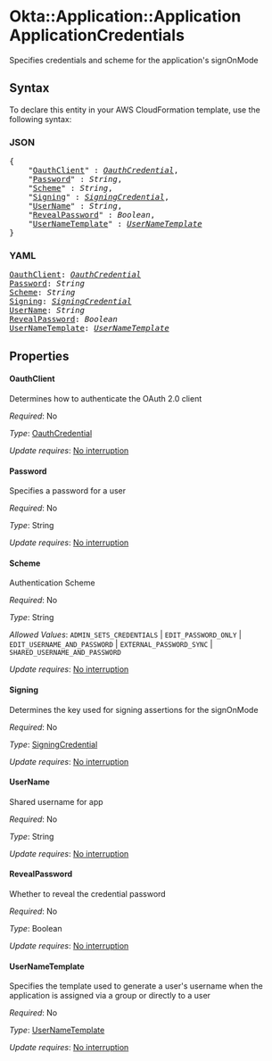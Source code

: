 # Okta::Application::Application ApplicationCredentials

Specifies credentials and scheme for the application's signOnMode

## Syntax

To declare this entity in your AWS CloudFormation template, use the following syntax:

### JSON

<pre>
{
    "<a href="#oauthclient" title="OauthClient">OauthClient</a>" : <i><a href="oauthcredential.md">OauthCredential</a></i>,
    "<a href="#password" title="Password">Password</a>" : <i>String</i>,
    "<a href="#scheme" title="Scheme">Scheme</a>" : <i>String</i>,
    "<a href="#signing" title="Signing">Signing</a>" : <i><a href="signingcredential.md">SigningCredential</a></i>,
    "<a href="#username" title="UserName">UserName</a>" : <i>String</i>,
    "<a href="#revealpassword" title="RevealPassword">RevealPassword</a>" : <i>Boolean</i>,
    "<a href="#usernametemplate" title="UserNameTemplate">UserNameTemplate</a>" : <i><a href="usernametemplate.md">UserNameTemplate</a></i>
}
</pre>

### YAML

<pre>
<a href="#oauthclient" title="OauthClient">OauthClient</a>: <i><a href="oauthcredential.md">OauthCredential</a></i>
<a href="#password" title="Password">Password</a>: <i>String</i>
<a href="#scheme" title="Scheme">Scheme</a>: <i>String</i>
<a href="#signing" title="Signing">Signing</a>: <i><a href="signingcredential.md">SigningCredential</a></i>
<a href="#username" title="UserName">UserName</a>: <i>String</i>
<a href="#revealpassword" title="RevealPassword">RevealPassword</a>: <i>Boolean</i>
<a href="#usernametemplate" title="UserNameTemplate">UserNameTemplate</a>: <i><a href="usernametemplate.md">UserNameTemplate</a></i>
</pre>

## Properties

#### OauthClient

Determines how to authenticate the OAuth 2.0 client

_Required_: No

_Type_: <a href="oauthcredential.md">OauthCredential</a>

_Update requires_: [No interruption](https://docs.aws.amazon.com/AWSCloudFormation/latest/UserGuide/using-cfn-updating-stacks-update-behaviors.html#update-no-interrupt)

#### Password

Specifies a password for a user

_Required_: No

_Type_: String

_Update requires_: [No interruption](https://docs.aws.amazon.com/AWSCloudFormation/latest/UserGuide/using-cfn-updating-stacks-update-behaviors.html#update-no-interrupt)

#### Scheme

Authentication Scheme

_Required_: No

_Type_: String

_Allowed Values_: <code>ADMIN_SETS_CREDENTIALS</code> | <code>EDIT_PASSWORD_ONLY</code> | <code>EDIT_USERNAME_AND_PASSWORD</code> | <code>EXTERNAL_PASSWORD_SYNC</code> | <code>SHARED_USERNAME_AND_PASSWORD</code>

_Update requires_: [No interruption](https://docs.aws.amazon.com/AWSCloudFormation/latest/UserGuide/using-cfn-updating-stacks-update-behaviors.html#update-no-interrupt)

#### Signing

Determines the key used for signing assertions for the signOnMode

_Required_: No

_Type_: <a href="signingcredential.md">SigningCredential</a>

_Update requires_: [No interruption](https://docs.aws.amazon.com/AWSCloudFormation/latest/UserGuide/using-cfn-updating-stacks-update-behaviors.html#update-no-interrupt)

#### UserName

Shared username for app

_Required_: No

_Type_: String

_Update requires_: [No interruption](https://docs.aws.amazon.com/AWSCloudFormation/latest/UserGuide/using-cfn-updating-stacks-update-behaviors.html#update-no-interrupt)

#### RevealPassword

Whether to reveal the credential password

_Required_: No

_Type_: Boolean

_Update requires_: [No interruption](https://docs.aws.amazon.com/AWSCloudFormation/latest/UserGuide/using-cfn-updating-stacks-update-behaviors.html#update-no-interrupt)

#### UserNameTemplate

Specifies the template used to generate a user's username when the application is assigned via a group or directly to a user

_Required_: No

_Type_: <a href="usernametemplate.md">UserNameTemplate</a>

_Update requires_: [No interruption](https://docs.aws.amazon.com/AWSCloudFormation/latest/UserGuide/using-cfn-updating-stacks-update-behaviors.html#update-no-interrupt)

